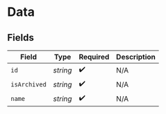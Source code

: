 # Data


## Fields

| Field              | Type               | Required           | Description        |
| ------------------ | ------------------ | ------------------ | ------------------ |
| `id`               | *string*           | :heavy_check_mark: | N/A                |
| `isArchived`       | *string*           | :heavy_check_mark: | N/A                |
| `name`             | *string*           | :heavy_check_mark: | N/A                |